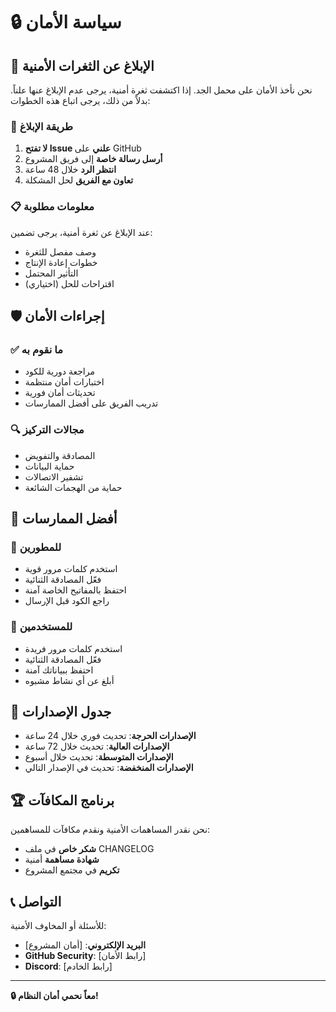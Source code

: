 # 🔒 سياسة الأمان

## 🚨 الإبلاغ عن الثغرات الأمنية

نحن نأخذ الأمان على محمل الجد. إذا اكتشفت ثغرة أمنية، يرجى عدم الإبلاغ عنها علناً. بدلاً من ذلك، يرجى اتباع هذه الخطوات:

### 📧 **طريقة الإبلاغ**

1. **لا تفتح Issue علني** على GitHub
2. **أرسل رسالة خاصة** إلى فريق المشروع
3. **انتظر الرد** خلال 48 ساعة
4. **تعاون مع الفريق** لحل المشكلة

### 📋 **معلومات مطلوبة**

عند الإبلاغ عن ثغرة أمنية، يرجى تضمين:

- وصف مفصل للثغرة
- خطوات إعادة الإنتاج
- التأثير المحتمل
- اقتراحات للحل (اختياري)

## 🛡️ إجراءات الأمان

### ✅ **ما نقوم به**

- مراجعة دورية للكود
- اختبارات أمان منتظمة
- تحديثات أمان فورية
- تدريب الفريق على أفضل الممارسات

### 🔍 **مجالات التركيز**

- المصادقة والتفويض
- حماية البيانات
- تشفير الاتصالات
- حماية من الهجمات الشائعة

## 🔐 أفضل الممارسات

### 👤 **للمطورين**

- استخدم كلمات مرور قوية
- فعّل المصادقة الثنائية
- احتفظ بالمفاتيح الخاصة آمنة
- راجع الكود قبل الإرسال

### 🏢 **للمستخدمين**

- استخدم كلمات مرور فريدة
- فعّل المصادقة الثنائية
- احتفظ ببياناتك آمنة
- أبلغ عن أي نشاط مشبوه

## 📅 جدول الإصدارات

- **الإصدارات الحرجة**: تحديث فوري خلال 24 ساعة
- **الإصدارات العالية**: تحديث خلال 72 ساعة
- **الإصدارات المتوسطة**: تحديث خلال أسبوع
- **الإصدارات المنخفضة**: تحديث في الإصدار التالي

## 🏆 برنامج المكافآت

نحن نقدر المساهمات الأمنية ونقدم مكافآت للمساهمين:

- **شكر خاص** في ملف CHANGELOG
- **شهادة مساهمة** أمنية
- **تكريم** في مجتمع المشروع

## 📞 التواصل

للأسئلة أو المخاوف الأمنية:

- **البريد الإلكتروني**: [أمان المشروع]
- **GitHub Security**: [رابط الأمان]
- **Discord**: [رابط الخادم]

---

**🔒 معاً نحمي أمان النظام!**
